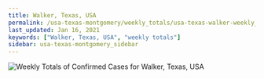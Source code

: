 ```yaml
---
title: Walker, Texas, USA
permalink: /usa-texas-montgomery/weekly_totals/usa-texas-walker-weekly_totals.html
last_updated: Jan 16, 2021
keywords: ["Walker, Texas, USA", "weekly totals"]
sidebar: usa-texas-montgomery_sidebar
---
```


![Weekly Totals of Confirmed Cases for Walker, Texas, USA](/covid_tracker/images/graphs/usa-texas-walker-weekly_totals_graph.png)

